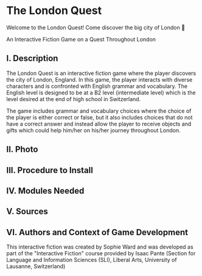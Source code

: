 # The London Quest
Welcome to the London Quest! Come discover the big city of London 🏴󠁧󠁢󠁥󠁮󠁧󠁿

An Interactive Fiction Game on a Quest Throughout London

## I. Description
The London Quest is an interactive fiction game where the player discovers the city of London, England. In this game, the player interacts with diverse characters and is confronted with English grammar and vocabulary. The English level is designed to be at a B2 level (intermediate level) which is the level desired at the end of high school in Switzerland.

The game includes grammar and vocabulary choices where the choice of the player is either correct or false, but it also includes choices that do not have a correct answer and instead allow the player to receive objects and gifts which could help him/her on his/her journey throughout London.

## II. Photo

## III. Procedure to Install

## IV. Modules Needed 

## V. Sources

## VI. Authors and Context of Game Development
This interactive fiction was created by Sophie Ward and was developed as part of the "Interactive Fiction" course provided by Isaac Pante (Section for Language and Information Sciences (SLI), Liberal Arts, University of Lausanne, Switzerland)
